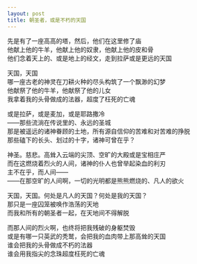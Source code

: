 ```yaml
---
layout: post
title: 朝圣者，或是不朽的天国
---
```


先是有了一座高高的塔，然后，他们在这里修了庙<br>
他献上他的牛羊，他献上他的奴隶，他献上他的皮和骨<br>
他们念着天上的、或是地上的经文，走到拉萨或是更远的天国<br>

天国，天国<br>
哪一座古老的神灵在刀耕火种的尽头构筑了一个飘渺的幻梦<br>
他献祭了他的牛羊，他献祭了他的儿女<br>
我拿着我的头骨做成的法器，超度了枉死的亡魂<br>

或是拉萨，或是麦加，或是耶路撒冷<br>
——那些流淌在传说里的、永远的圣城<br>
那是被遥远的诸神眷顾的土地，所有源自信仰的苦难和对苦难的挣脱<br>
那些磕下的长头、划过的十字，诸神可曾在乎？<br>

神圣。慈悲。高耸入云端的尖顶、空旷的大殿或是宝相庄严<br>
而在这燃烧着烈火的人间，诸神的仆人也曾举起染血的利刃<br>
主不在乎，而人间——<br>
——在那空旷的人间啊，一切的光明都是熊熊燃烧的、凡人的欲火<br>

天国，天国。何处是凡人的天国？何处是我的天国？<br>
那只是一座囚笼被唤作浩荡的天地<br>
而我和所有的朝圣者一起，在天地间不得解脱<br>

而那人间的烈火啊，也终将把我残破的身躯焚毁<br>
或是有哪一只英武的秃鹫，会把我的血肉带上那高耸的天国<br>
谁会把我的头骨做成不朽的法器<br>
谁会用我指尖的念珠超度枉死的亡魂

